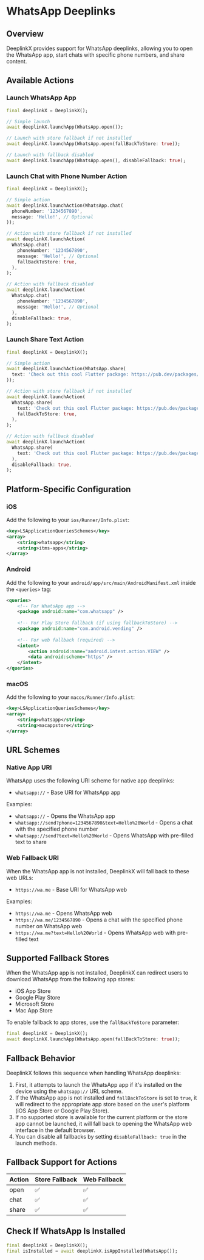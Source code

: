 # WhatsApp Deeplinks

## Overview
DeeplinkX provides support for WhatsApp deeplinks, allowing you to open the WhatsApp app, start chats with specific phone numbers, and share content.

## Available Actions

### Launch WhatsApp App
```dart
final deeplinkX = DeeplinkX();

// Simple launch
await deeplinkX.launchApp(WhatsApp.open());

// Launch with store fallback if not installed
await deeplinkX.launchApp(WhatsApp.open(fallBackToStore: true));

// Launch with fallback disabled
await deeplinkX.launchApp(WhatsApp.open(), disableFallback: true);
```

### Launch Chat with Phone Number Action
```dart
final deeplinkX = DeeplinkX();

// Simple action
await deeplinkX.launchAction(WhatsApp.chat(
  phoneNumber: '1234567890',
  message: 'Hello!', // Optional
));

// Action with store fallback if not installed
await deeplinkX.launchAction(
  WhatsApp.chat(
    phoneNumber: '1234567890',
    message: 'Hello!', // Optional
    fallBackToStore: true,
  ),
);

// Action with fallback disabled
await deeplinkX.launchAction(
  WhatsApp.chat(
    phoneNumber: '1234567890',
    message: 'Hello!', // Optional
  ),
  disableFallback: true,
);
```

### Launch Share Text Action
```dart
final deeplinkX = DeeplinkX();

// Simple action
await deeplinkX.launchAction(WhatsApp.share(
  text: 'Check out this cool Flutter package: https://pub.dev/packages/deeplink_x',
));

// Action with store fallback if not installed
await deeplinkX.launchAction(
  WhatsApp.share(
    text: 'Check out this cool Flutter package: https://pub.dev/packages/deeplink_x',
    fallBackToStore: true,
  ),
);

// Action with fallback disabled
await deeplinkX.launchAction(
  WhatsApp.share(
    text: 'Check out this cool Flutter package: https://pub.dev/packages/deeplink_x',
  ),
  disableFallback: true,
);
```

## Platform-Specific Configuration

### iOS
Add the following to your `ios/Runner/Info.plist`:
```xml
<key>LSApplicationQueriesSchemes</key>
<array>
    <string>whatsapp</string>
    <string>itms-apps</string>
</array>
```

### Android
Add the following to your `android/app/src/main/AndroidManifest.xml` inside the `<queries>` tag:
```xml
<queries>
    <!-- For WhatsApp app -->
    <package android:name="com.whatsapp" />
    
    <!-- For Play Store fallback (if using fallbackToStore) -->
    <package android:name="com.android.vending" />
    
    <!-- For web fallback (required) -->
    <intent>
        <action android:name="android.intent.action.VIEW" />
        <data android:scheme="https" />
    </intent>
</queries>
```

### macOS
Add the following to your `macos/Runner/Info.plist`:
```xml
<key>LSApplicationQueriesSchemes</key>
<array>
    <string>whatsapp</string>
    <string>macappstore</string>
</array>
```

## URL Schemes

### Native App URI
WhatsApp uses the following URI scheme for native app deeplinks:

- `whatsapp://` - Base URI for WhatsApp app

Examples:
- `whatsapp://` - Opens the WhatsApp app
- `whatsapp://send?phone=1234567890&text=Hello%20World` - Opens a chat with the specified phone number
- `whatsapp://send?text=Hello%20World` - Opens WhatsApp with pre-filled text to share

### Web Fallback URI
When the WhatsApp app is not installed, DeeplinkX will fall back to these web URLs:

- `https://wa.me` - Base URI for WhatsApp web

Examples:
- `https://wa.me` - Opens WhatsApp web
- `https://wa.me/1234567890` - Opens a chat with the specified phone number on WhatsApp web
- `https://wa.me?text=Hello%20World` - Opens WhatsApp web with pre-filled text

## Supported Fallback Stores
When the WhatsApp app is not installed, DeeplinkX can redirect users to download WhatsApp from the following app stores:

- iOS App Store
- Google Play Store
- Microsoft Store
- Mac App Store

To enable fallback to app stores, use the `fallBackToStore` parameter:

```dart
final deeplinkX = DeeplinkX();
await deeplinkX.launchApp(WhatsApp.open(fallBackToStore: true));
```

## Fallback Behavior
DeeplinkX follows this sequence when handling WhatsApp deeplinks:

1. First, it attempts to launch the WhatsApp app if it's installed on the device using the `whatsapp://` URL scheme.
2. If the WhatsApp app is not installed and `fallBackToStore` is set to `true`, it will redirect to the appropriate app store based on the user's platform (iOS App Store or Google Play Store).
3. If no supported store is available for the current platform or the store app cannot be launched, it will fall back to opening the WhatsApp web interface in the default browser.
4. You can disable all fallbacks by setting `disableFallback: true` in the launch methods.

## Fallback Support for Actions

| Action | Store Fallback | Web Fallback |
| ------ | -------------- | ------------ |
| open   | ✅              | ✅            |
| chat   | ✅              | ✅            |
| share  | ✅              | ✅            |

## Check If WhatsApp Is Installed

```dart
final deeplinkX = DeeplinkX();
final isInstalled = await deeplinkX.isAppInstalled(WhatsApp());
```